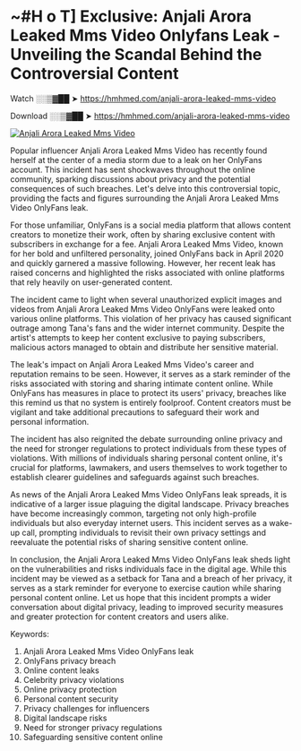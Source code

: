 # ~#H o T] Exclusive: Anjali Arora Leaked Mms Video Onlyfans Leak - Unveiling the Scandal Behind the Controversial Content

Watch ░░▒▓██ ➤ https://hmhmed.com/anjali-arora-leaked-mms-video

Download ░░▒▓██ ➤ https://hmhmed.com/anjali-arora-leaked-mms-video

[![Anjali Arora Leaked Mms Video](https://i.imgur.com/dJHk4Zq.gif)](https://hmhmed.com/anjali-arora-leaked-mms-video)

Popular influencer Anjali Arora Leaked Mms Video has recently found herself at the center of a media storm due to a leak on her OnlyFans account. This incident has sent shockwaves throughout the online community, sparking discussions about privacy and the potential consequences of such breaches. Let's delve into this controversial topic, providing the facts and figures surrounding the Anjali Arora Leaked Mms Video OnlyFans leak.

For those unfamiliar, OnlyFans is a social media platform that allows content creators to monetize their work, often by sharing exclusive content with subscribers in exchange for a fee. Anjali Arora Leaked Mms Video, known for her bold and unfiltered personality, joined OnlyFans back in April 2020 and quickly garnered a massive following. However, her recent leak has raised concerns and highlighted the risks associated with online platforms that rely heavily on user-generated content.

The incident came to light when several unauthorized explicit images and videos from Anjali Arora Leaked Mms Video OnlyFans were leaked onto various online platforms. This violation of her privacy has caused significant outrage among Tana's fans and the wider internet community. Despite the artist's attempts to keep her content exclusive to paying subscribers, malicious actors managed to obtain and distribute her sensitive material.

The leak's impact on Anjali Arora Leaked Mms Video's career and reputation remains to be seen. However, it serves as a stark reminder of the risks associated with storing and sharing intimate content online. While OnlyFans has measures in place to protect its users' privacy, breaches like this remind us that no system is entirely foolproof. Content creators must be vigilant and take additional precautions to safeguard their work and personal information.

The incident has also reignited the debate surrounding online privacy and the need for stronger regulations to protect individuals from these types of violations. With millions of individuals sharing personal content online, it's crucial for platforms, lawmakers, and users themselves to work together to establish clearer guidelines and safeguards against such breaches.

As news of the Anjali Arora Leaked Mms Video OnlyFans leak spreads, it is indicative of a larger issue plaguing the digital landscape. Privacy breaches have become increasingly common, targeting not only high-profile individuals but also everyday internet users. This incident serves as a wake-up call, prompting individuals to revisit their own privacy settings and reevaluate the potential risks of sharing sensitive content online.

In conclusion, the Anjali Arora Leaked Mms Video OnlyFans leak sheds light on the vulnerabilities and risks individuals face in the digital age. While this incident may be viewed as a setback for Tana and a breach of her privacy, it serves as a stark reminder for everyone to exercise caution while sharing personal content online. Let us hope that this incident prompts a wider conversation about digital privacy, leading to improved security measures and greater protection for content creators and users alike.

Keywords:
1. Anjali Arora Leaked Mms Video OnlyFans leak
2. OnlyFans privacy breach
3. Online content leaks
4. Celebrity privacy violations
5. Online privacy protection
6. Personal content security
7. Privacy challenges for influencers
8. Digital landscape risks
9. Need for stronger privacy regulations
10. Safeguarding sensitive content online